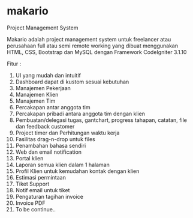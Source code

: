 # makario 
Project Management System

Makario adalah project management system untuk freelancer atau perusahaan full atau semi remote working yang dibuat menggunakan HTML, CSS, Bootstrap dan MySQL dengan Framework CodeIgniter 3.1.10

Fitur :
1.  UI yang mudah dan intuitif
2.  Dashboard dapat di kustom sesuai kebutuhan
3.  Manajemen Pekerjaan
4.  Manajemen Klien
5.  Manajemen Tim
6.  Percakapan antar anggota tim
7.  Percakapan pribadi antara anggota tim dengan klien
8.  Pembuatan/delegasi tugas, gantchart, progress tahapan, catatan, file dan feedback customer 
9.  Project timer dan Perhitungan waktu kerja
10. Fasilitas drag-n-drop untuk files
11. Penambahan bahasa sendiri 
12. Web dan email notification
13. Portal klien
14. Laporan semua klien dalam 1 halaman
15. Profil Klien untuk kemudahan kontak dengan klien
16. Estimasi permintaan
17. Tiket Support
18. Notif email untuk tiket
19. Pengaturan tagihan invoice
20. Invoice PDF
21. To be continue..
